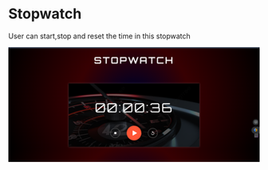 <h1>Stopwatch</h1>
<p>User can start,stop and reset the time in this stopwatch</p>
<img src="https://github.com/TechNishant204/StopWatch/blob/master/images/Screenshot%20(41).png" alt="screenshot">
